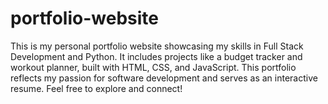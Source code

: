 # portfolio-website
This is my personal portfolio website showcasing my skills in Full Stack Development and Python. It includes projects like a budget tracker and workout planner, built with HTML, CSS, and JavaScript. This portfolio reflects my passion for software development and serves as an interactive resume. Feel free to explore and connect!

